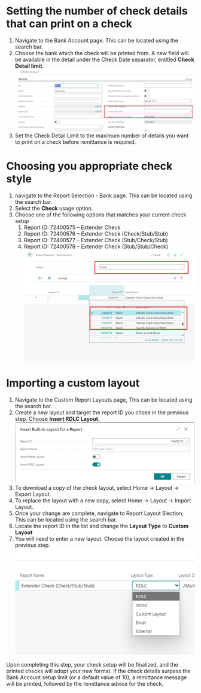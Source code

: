 # Setting the number of check details that can print on a check

1. Navigate to the Bank Account page. This can be located using the search bar.
2. Choose the bank which the check will be printed from.  A new field will be available in the detail under the Check Date separator, entitled **Check Detail limit**.
   ![Setting the check detail limit](../assets/Multi_Line_Check_Detail_Limit.png)
3. Set the Check Detail Limit to the maximum number of details you want to print on a check before remittance is required.

# Choosing you appropriate check style

1. navigate to the Report Selection - Bank page.  This can be located using the search bar.
2. Select the **Check** usage option.
3. Choose one of the following options that matches your current check setup
   1. Report ID: 72400575 – Extender Check
   2. Report ID: 72400576 – Extender Check (Check/Stub/Stub)
   3. Report ID: 72400577 – Extender Check (Stub/Check/Stub)
   4. Report ID: 72400578 – Extender Check (Stub/Stub/Check)
      ![Check Layout Selection](../assets/Check_Layout_Selection.png)

# Importing a custom layout

1. Navigate to the Custom Report Layouts page,  This can be located using the search bar.
2. Create a new layout and target the report ID you chose in the previous step.  Choose **Insert RDLC Layout**.
   ![RDLC Layout Selection](../assets/RDLC_Layout.png)
3. To download a copy of the check layout, select Home -> Layout -> Export Layout.
4. To replace the layout with a new copy, select Home -> Layout -> Import Layout.
5. Once your change are complete, navigate to Report Layout Slection,  This can be located using the search bar.
6. Locate the report ID in the list and change the **Layout Type** to **Custom Layout**
7. You will need to enter a new layout.  Choose the layout created in the previous step.
   ![Layout_Selection](../assets/Layout_Selection.png)

Upon completing this step, your check setup will be finalized, and the printed checks will adopt your new format. If the check details surpass the Bank Account setup limit (or a default value of 10), a remittance message will be printed, followed by the remittance advice for the check.
